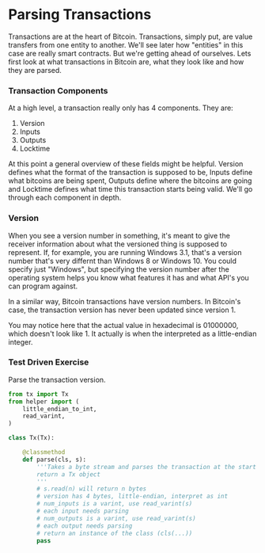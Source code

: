 
# Parsing Transactions

Transactions are at the heart of Bitcoin. Transactions, simply put, are value transfers from one entity to another. We'll see later how "entities" in this case are really smart contracts. But we're getting ahead of ourselves. Lets first look at what transactions in Bitcoin are, what they look like and how they are parsed.

### Transaction Components

At a high level, a transaction really only has 4 components. They are:

1. Version
2. Inputs
3. Outputs
4. Locktime

At this point a general overview of these fields might be helpful. Version defines what the format of the transaction is supposed to be, Inputs define what bitcoins are being spent, Outputs define where the bitcoins are going and Locktime defines what time this transaction starts being valid. We'll go through each component in depth.

### Version

When you see a version number in something, it's meant to give the receiver information about what the versioned thing is supposed to represent. If, for example, you are running Windows 3.1, that's a version number that's very differnt than Windows 8 or Windows 10. You could specify just "Windows", but specifying the version number after the operating system helps you know what features it has and what API's you can program against.

In a similar way, Bitcoin transactions have version numbers. In Bitcoin's case, the transaction version has never been updated since version 1.

You may notice here that the actual value in hexadecimal is 01000000, which doesn't look like 1. It actually is when the interpreted as a little-endian integer.

### Test Driven Exercise

Parse the transaction version.


```python
from tx import Tx
from helper import (
    little_endian_to_int,
    read_varint,
)

class Tx(Tx):

    @classmethod
    def parse(cls, s):
        '''Takes a byte stream and parses the transaction at the start
        return a Tx object
        '''
        # s.read(n) will return n bytes
        # version has 4 bytes, little-endian, interpret as int
        # num_inputs is a varint, use read_varint(s)
        # each input needs parsing
        # num_outputs is a varint, use read_varint(s)
        # each output needs parsing
        # return an instance of the class (cls(...))
        pass

```
